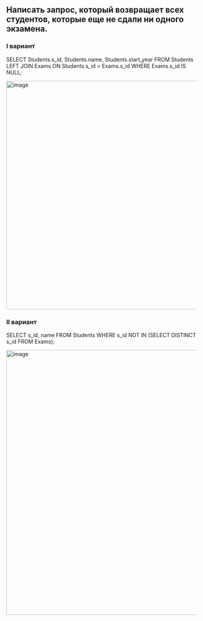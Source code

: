## Написать запрос, который возвращает всех студентов, которые еще не сдали ни одного экзамена.
### I вариант


SELECT Students.s_id, Students.name, Students.start_year  FROM Students
LEFT JOIN Exams ON Students.s_id = Exams.s_id
WHERE Exams.s_id IS NULL;


<img width="603" alt="image" src="https://github.com/user-attachments/assets/30f6bddc-8cfa-418a-beb8-6f3753c9d085" />

### II вариант


SELECT s_id, name FROM Students WHERE s_id NOT IN (SELECT DISTINCT s_id FROM Exams);

<img width="699" alt="image" src="https://github.com/user-attachments/assets/4d461023-f74d-49cd-9adc-9de778d8b593" />
